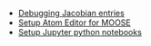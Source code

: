 - [Debugging Jacobian entries](development/analyze_jacobian.md)
- [Setup Atom Editor for MOOSE](development/atomio.md)
- [Setup Jupyter python notebooks](development/jupyter.md)
